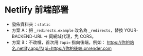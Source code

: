 # Netlify 前端部署
- 發佈資料夾：`static`
- 方案 A：把 `_redirects.example` 改名為 `_redirects`，替換 YOUR-BACKEND-URL → 同網域代理，免 CORS。
- 方案 B：不改檔，首次用 `?api=` 指向後端，例如：
  https://你的站名.netlify.app/?api=https://你的後端.onrender.com
